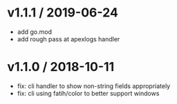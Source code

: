 
v1.1.1 / 2019-06-24
===================

  * add go.mod
  * add rough pass at apexlogs handler

v1.1.0 / 2018-10-11
===================

  * fix: cli handler to show non-string fields appropriately
  * fix: cli using fatih/color to better support windows
